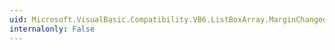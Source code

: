 ```yaml
---
uid: Microsoft.VisualBasic.Compatibility.VB6.ListBoxArray.MarginChanged
internalonly: False
---
```

